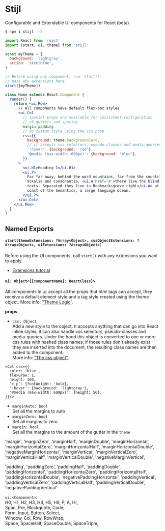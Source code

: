
# Stijl

Configurable and Extendable UI components for React (beta)

```bash
$ npm i stijl --S
```

```jsx
import React from 'react'
import {start, ui, theme} from 'stijl'

const myTheme = {
  background: 'lightgray',
  action: 'steelblue',
}

// Before using any component, run `start()`
// pass any extensions here
start([myTheme])

class Home extends React.Component {
  render() {
    return <ui.Row>
      // All components have default flex-box styles
      <ui.Col
        // special props are available for consistent configuration
        // of gutters and spacing
        margin padding
        // do custom style using the css prop
        css={{
          background: theme.backgroundCard,
          // it accepts css selectors, pseudo-classes and media-queries
          ':hover': {background: 'red'},
          '@media (max-width: 600px)': {background: 'blue'},
        }}
      >
        <ui.H1>Heading 1</ui.H1>
        <ui.P>
          Far far away, behind the word mountains, far from the countries
          Vokalia and Consonantia, <ui.A href='#'>there live the blind
          texts. Separated they live in Bookmarksgrove right</ui.A> at the
          coast of the Semantics, a large language ocean.
        </ui.P>
      </ui.Col>
    </ui.Row>
  }
}
```

## Named Exports

#### `start(themeExtensions: ?Array<Object>, cssObjectExtensions: ?Array<Object>, uiExtensions: ?Array<Object>)`

Before using the UI components, call `start()` with any extensions you want to apply.

- [Extensions tutorial](#extensions)

#### `ui: Object<{[componentName]: ReactClass}>`

All components in `ui` accept all the props that html tags can accept, they receive a default element style and a tag style created using the theme object. More info: ["Theme Logic"](/). 

**props**:  
- `css: Object`  
Add a new style to the object. It accepts anything that can go into React inline styles, it can also handle css selectors, pseudo-classes and media-queries. Under the hood this object is converted to one or more css rules with hashed class names, if those rules don't already exist they are inserted into the document, the resulting class names are then added to the component.  
More info: ["The css object"](/).  
```
<Col css={{
  color: 'blue',
  flexGrow: 1,
  height: 100,
  '> p': {fontWeight: 'bold},
  ':hover': {background: 'lightgray'},
  '@media (max-width: 600px)': {height: 50},
}}/>
```
- `marginAuto: bool`  
Set all the margins to auto  
- `marginZero: bool`  
Set all margins to zero  
- `margin: bool`  
Set all the margins to the amount of the gutter in the `theme`



'margin', 'marginZero', 'marginHalf', 'marginDouble',
'marginHorizontal', 'marginHorizontalZero', 'marginHorizontalHalf', 'marginHorizontalDouble', 'negativeMarginHorizontal',
'marginVertical', 'marginVerticalZero', 'marginVerticalHalf', 'marginVerticalDouble', 'negativeMarginVertical',

'padding', 'paddingZero', 'paddingHalf', 'paddingDouble',
'paddingHorizontal', 'paddingHorizontalZero', 'paddingHorizontalHalf', 'paddingHorizontalDouble', 'negativePaddingHorizontal',
'paddingVertical', 'paddingVerticalZero', 'paddingVerticalHalf', 'paddingVerticalDouble', 'negativePaddingVertical'


`ui.<Component>`:  
H0, H1, H2, H3, H4, H5, H6, P, A, Hr,  
Span, Pre, Blockquote, Code,  
Form, Input, Button, Select,  
Window, Col, Row, RowWrap,  
Space, SpaceHalf, SpaceDouble, SpaceTriple,  
